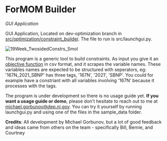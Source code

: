 # ForMOM Builder
*GUI Application*

GUI Application, Located on dev-optimization branch in [src/optimization/constraint_builder](https://github.com/New-Jersey-Forest-Service/ForMOM/tree/dev-optimization/src/optimization/constraint_builder). The file to run is src/launchgui.py.

![19Week_TwosidedConstrs_Smol](https://user-images.githubusercontent.com/49537988/178080432-701964e5-15b7-4950-bfb8-081804732d44.png)

This program is a generic tool to build constraints. As input you give it an [objective function](https://github.com/New-Jersey-Forest-Service/ForMOM/blob/dev-optimization/src/optimization/constraint_builder/sample_data/minimodel_obj.csv) 
in csv format, and it scrapes the variable names. These variables names are expected to be structured with seperators, eg: '167N_2021_SBNP' has three
tags, '167N', '2021', 'SBNP'. You could for example have a constriant with all variables involving '167N' because it processes with the tags.

The program is under development so there is no usage guide yet. 
**If you want a usage guide or demo**, please don't hesitate to reach out to me at 
[michael.gorbunov@dep.nj.gov](mailto:michael.gorbunov@dep.nj.gov).
You can try it yourself by running launchgui.py and using one of the files in the sample_data folder.

**Credits**: All development by Michael Gorbunov, but a lot of good 
feedback and ideas came from others on the team - specifically Bill, Bernie, and Courtney

